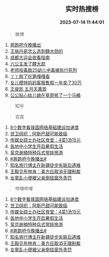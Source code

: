 <div align="center"><h2>实时热搜榜</h2><h4>2023-07-14 11:44:01</h4></div>

> 微博  

1. [奔跑吧今晚播出](https://s.weibo.com/weibo?q=%23%E5%A5%94%E8%B7%91%E5%90%A7%E4%BB%8A%E6%99%9A%E6%92%AD%E5%87%BA%23&t=31&band_rank=1&Refer=top)<br />
2. [王珞丹是怎么选到魏大勋的](https://s.weibo.com/weibo?q=%23%E7%8E%8B%E7%8F%9E%E4%B8%B9%E6%98%AF%E6%80%8E%E4%B9%88%E9%80%89%E5%88%B0%E9%AD%8F%E5%A4%A7%E5%8B%8B%E7%9A%84%23&t=31&band_rank=2&Refer=top)<br />
3. [成都大运会收看指南](https://s.weibo.com/weibo?q=%23%E6%88%90%E9%83%BD%E5%A4%A7%E8%BF%90%E4%BC%9A%E6%94%B6%E7%9C%8B%E6%8C%87%E5%8D%97%23&t=31&band_rank=3&Refer=top)<br />
4. [六公主发了魏大勋](https://s.weibo.com/weibo?q=%23%E5%85%AD%E5%85%AC%E4%B8%BB%E5%8F%91%E4%BA%86%E9%AD%8F%E5%A4%A7%E5%8B%8B%23&t=31&band_rank=4&Refer=top)<br />
5. [老师投毒致25幼儿中毒被执行死刑](https://s.weibo.com/weibo?q=%23%E8%80%81%E5%B8%88%E6%8A%95%E6%AF%92%E8%87%B425%E5%B9%BC%E5%84%BF%E4%B8%AD%E6%AF%92%E8%A2%AB%E6%89%A7%E8%A1%8C%E6%AD%BB%E5%88%91%23&t=31&band_rank=5&Refer=top)<br />
6. [丫丫胖了吃笋嘎嘎香](https://s.weibo.com/weibo?q=%23%E4%B8%AB%E4%B8%AB%E8%83%96%E4%BA%86%E5%90%83%E7%AC%8B%E5%98%8E%E5%98%8E%E9%A6%99%23&t=31&band_rank=6&Refer=top)<br />
7. [女儿模特妈妈客服售假一年卖了30万](https://s.weibo.com/weibo?q=%23%E5%A5%B3%E5%84%BF%E6%A8%A1%E7%89%B9%E5%A6%88%E5%A6%88%E5%AE%A2%E6%9C%8D%E5%94%AE%E5%81%87%E4%B8%80%E5%B9%B4%E5%8D%96%E4%BA%8630%E4%B8%87%23&t=31&band_rank=7&Refer=top)<br />
8. [王俊凯 五月天嘉宾](https://s.weibo.com/weibo?q=%E7%8E%8B%E4%BF%8A%E5%87%AF%20%E4%BA%94%E6%9C%88%E5%A4%A9%E5%98%89%E5%AE%BE&t=31&band_rank=8&Refer=top)<br />
9. [公公贴心给儿媳在草原修了一个马桶](https://s.weibo.com/weibo?q=%23%E5%85%AC%E5%85%AC%E8%B4%B4%E5%BF%83%E7%BB%99%E5%84%BF%E5%AA%B3%E5%9C%A8%E8%8D%89%E5%8E%9F%E4%BF%AE%E4%BA%86%E4%B8%80%E4%B8%AA%E9%A9%AC%E6%A1%B6%23&t=31&band_rank=9&Refer=top)<br />

> 知乎  


> 百度  

1. [8个数字看我国网络基础建设加速度](https://www.baidu.com/s?wd=8%E4%B8%AA%E6%95%B0%E5%AD%97%E7%9C%8B%E6%88%91%E5%9B%BD%E7%BD%91%E7%BB%9C%E5%9F%BA%E7%A1%80%E5%BB%BA%E8%AE%BE%E5%8A%A0%E9%80%9F%E5%BA%A6&sa=fyb_news&rsv_dl=fyb_news)<br />
2. [世卫组织：阿斯巴甜可能致癌](https://www.baidu.com/s?wd=%E4%B8%96%E5%8D%AB%E7%BB%84%E7%BB%87%EF%BC%9A%E9%98%BF%E6%96%AF%E5%B7%B4%E7%94%9C%E5%8F%AF%E8%83%BD%E8%87%B4%E7%99%8C&sa=fyb_news&rsv_dl=fyb_news)<br />
3. [传媒女硕士办社区食堂：4菜1汤15元](https://www.baidu.com/s?wd=%E4%BC%A0%E5%AA%92%E5%A5%B3%E7%A1%95%E5%A3%AB%E5%8A%9E%E7%A4%BE%E5%8C%BA%E9%A3%9F%E5%A0%82%EF%BC%9A4%E8%8F%9C1%E6%B1%A415%E5%85%83&sa=fyb_news&rsv_dl=fyb_news)<br />
4. [各地中小学生开启暑假生活](https://www.baidu.com/s?wd=%E5%90%84%E5%9C%B0%E4%B8%AD%E5%B0%8F%E5%AD%A6%E7%94%9F%E5%BC%80%E5%90%AF%E6%9A%91%E5%81%87%E7%94%9F%E6%B4%BB&sa=fyb_news&rsv_dl=fyb_news)<br />
5. [吴京谢楠特种兵式带娃旅游](https://www.baidu.com/s?wd=%E5%90%B4%E4%BA%AC%E8%B0%A2%E6%A5%A0%E7%89%B9%E7%A7%8D%E5%85%B5%E5%BC%8F%E5%B8%A6%E5%A8%83%E6%97%85%E6%B8%B8&sa=fyb_news&rsv_dl=fyb_news)<br />
6. [#奔跑吧今晚播出#](https://www.baidu.com/s?wd=%23%E5%A5%94%E8%B7%91%E5%90%A7%E4%BB%8A%E6%99%9A%E6%92%AD%E5%87%BA%23&sa=fyb_news&rsv_dl=fyb_news)<br />
7. [知名旅行博主在新疆徒步失联后遇难](https://www.baidu.com/s?wd=%E7%9F%A5%E5%90%8D%E6%97%85%E8%A1%8C%E5%8D%9A%E4%B8%BB%E5%9C%A8%E6%96%B0%E7%96%86%E5%BE%92%E6%AD%A5%E5%A4%B1%E8%81%94%E5%90%8E%E9%81%87%E9%9A%BE&sa=fyb_news&rsv_dl=fyb_news)<br />
8. [王毅见布林肯：美方应取消无理制裁](https://www.baidu.com/s?wd=%E7%8E%8B%E6%AF%85%E8%A7%81%E5%B8%83%E6%9E%97%E8%82%AF%EF%BC%9A%E7%BE%8E%E6%96%B9%E5%BA%94%E5%8F%96%E6%B6%88%E6%97%A0%E7%90%86%E5%88%B6%E8%A3%81&sa=fyb_news&rsv_dl=fyb_news)<br />
9. [女童乱小便被父亲倒挂窗外责罚](https://www.baidu.com/s?wd=%E5%A5%B3%E7%AB%A5%E4%B9%B1%E5%B0%8F%E4%BE%BF%E8%A2%AB%E7%88%B6%E4%BA%B2%E5%80%92%E6%8C%82%E7%AA%97%E5%A4%96%E8%B4%A3%E7%BD%9A&sa=fyb_news&rsv_dl=fyb_news)<br />

> 哔哩哔哩  

1. [8个数字看我国网络基础建设加速度](https://www.baidu.com/s?wd=8%E4%B8%AA%E6%95%B0%E5%AD%97%E7%9C%8B%E6%88%91%E5%9B%BD%E7%BD%91%E7%BB%9C%E5%9F%BA%E7%A1%80%E5%BB%BA%E8%AE%BE%E5%8A%A0%E9%80%9F%E5%BA%A6&sa=fyb_news&rsv_dl=fyb_news)<br />
2. [世卫组织：阿斯巴甜可能致癌](https://www.baidu.com/s?wd=%E4%B8%96%E5%8D%AB%E7%BB%84%E7%BB%87%EF%BC%9A%E9%98%BF%E6%96%AF%E5%B7%B4%E7%94%9C%E5%8F%AF%E8%83%BD%E8%87%B4%E7%99%8C&sa=fyb_news&rsv_dl=fyb_news)<br />
3. [传媒女硕士办社区食堂：4菜1汤15元](https://www.baidu.com/s?wd=%E4%BC%A0%E5%AA%92%E5%A5%B3%E7%A1%95%E5%A3%AB%E5%8A%9E%E7%A4%BE%E5%8C%BA%E9%A3%9F%E5%A0%82%EF%BC%9A4%E8%8F%9C1%E6%B1%A415%E5%85%83&sa=fyb_news&rsv_dl=fyb_news)<br />
4. [各地中小学生开启暑假生活](https://www.baidu.com/s?wd=%E5%90%84%E5%9C%B0%E4%B8%AD%E5%B0%8F%E5%AD%A6%E7%94%9F%E5%BC%80%E5%90%AF%E6%9A%91%E5%81%87%E7%94%9F%E6%B4%BB&sa=fyb_news&rsv_dl=fyb_news)<br />
5. [吴京谢楠特种兵式带娃旅游](https://www.baidu.com/s?wd=%E5%90%B4%E4%BA%AC%E8%B0%A2%E6%A5%A0%E7%89%B9%E7%A7%8D%E5%85%B5%E5%BC%8F%E5%B8%A6%E5%A8%83%E6%97%85%E6%B8%B8&sa=fyb_news&rsv_dl=fyb_news)<br />
6. [#奔跑吧今晚播出#](https://www.baidu.com/s?wd=%23%E5%A5%94%E8%B7%91%E5%90%A7%E4%BB%8A%E6%99%9A%E6%92%AD%E5%87%BA%23&sa=fyb_news&rsv_dl=fyb_news)<br />
7. [知名旅行博主在新疆徒步失联后遇难](https://www.baidu.com/s?wd=%E7%9F%A5%E5%90%8D%E6%97%85%E8%A1%8C%E5%8D%9A%E4%B8%BB%E5%9C%A8%E6%96%B0%E7%96%86%E5%BE%92%E6%AD%A5%E5%A4%B1%E8%81%94%E5%90%8E%E9%81%87%E9%9A%BE&sa=fyb_news&rsv_dl=fyb_news)<br />
8. [王毅见布林肯：美方应取消无理制裁](https://www.baidu.com/s?wd=%E7%8E%8B%E6%AF%85%E8%A7%81%E5%B8%83%E6%9E%97%E8%82%AF%EF%BC%9A%E7%BE%8E%E6%96%B9%E5%BA%94%E5%8F%96%E6%B6%88%E6%97%A0%E7%90%86%E5%88%B6%E8%A3%81&sa=fyb_news&rsv_dl=fyb_news)<br />
9. [女童乱小便被父亲倒挂窗外责罚](https://www.baidu.com/s?wd=%E5%A5%B3%E7%AB%A5%E4%B9%B1%E5%B0%8F%E4%BE%BF%E8%A2%AB%E7%88%B6%E4%BA%B2%E5%80%92%E6%8C%82%E7%AA%97%E5%A4%96%E8%B4%A3%E7%BD%9A&sa=fyb_news&rsv_dl=fyb_news)<br />
